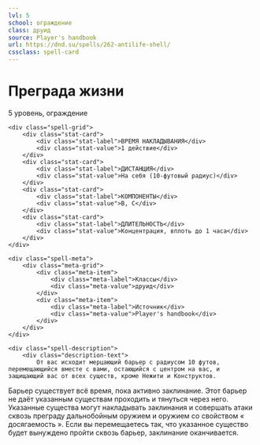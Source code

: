 ```yaml
---
lvl: 5
school: ограждение
class: друид
source: Player's handbook
url: https://dnd.su/spells/262-antilife-shell/
cssclass: spell-card
---
```


<div class="spell-container">
    <div class="spell-header">
        <h1 class="spell-name">Преграда жизни</h1>
        <div class="spell-level">5 уровень, ограждение</div>
    </div>
    
    <div class="spell-grid">
        <div class="stat-card">
            <div class="stat-label">ВРЕМЯ НАКЛАДЫВАНИЯ</div>
            <div class="stat-value">1 действие</div>
        </div>
        <div class="stat-card">
            <div class="stat-label">ДИСТАНЦИЯ</div>
            <div class="stat-value">На себя (10-футовый радиус)</div>
        </div>
        <div class="stat-card">
            <div class="stat-label">КОМПОНЕНТЫ</div>
            <div class="stat-value">В, С</div>
        </div>
        <div class="stat-card">
            <div class="stat-label">ДЛИТЕЛЬНОСТЬ</div>
            <div class="stat-value">Концентрация, вплоть до 1 часа</div>
        </div>
    </div>
    
    <div class="spell-meta">
        <div class="meta-grid">
            <div class="meta-item">
                <div class="meta-label">Классы</div>
                <div class="meta-value">друид</div>
            </div>
            <div class="meta-item">
                <div class="meta-label">Источник</div>
                <div class="meta-value">Player's handbook</div>
            </div>
        </div>
    </div>
    
    <div class="spell-description">
        <div class="description-text">
            От вас исходит мерцающий барьер с радиусом 10 футов, перемещающийся вместе с вами, остающийся с центром на вас, и защищающий вас от всех существ, кроме Нежити и Конструктов.
Барьер существует всё время, пока активно заклинание. Этот барьер не даёт указанным существам проходить и тянуться через него. Указанные существа могут накладывать заклинания и совершать атаки сквозь преграду дальнобойным оружием и оружием со свойством « досягаемость ».
Если вы перемещаетесь так, что указанное существо будет вынуждено пройти сквозь барьер, заклинание оканчивается.
        </div>
    </div>
</div>